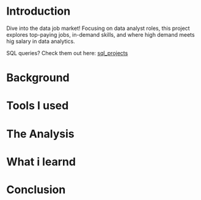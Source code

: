 # Introduction
Dive into the data job market! Focusing on data analyst roles, this project explores top-paying jobs, in-demand skills, and where high demand meets hig salary in data analytics.

SQL queries? Check them out here: [sql_projects](/)

# Background

# Tools I used

# The Analysis

# What i learnd

# Conclusion
